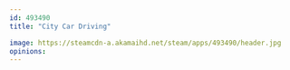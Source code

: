 ```yaml
---
id: 493490
title: "City Car Driving"

image: https://steamcdn-a.akamaihd.net/steam/apps/493490/header.jpg
opinions:
---
```

